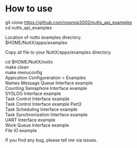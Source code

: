 # How to use   

git clone https://github.com/nopnop2002/nuttx_api_examples   
cd nuttx_api_examples   

Location of nuttx examples directory.   
$HOME/NuttX/apps/examples   

Copy all file to your NuttX/apps/examples directory.   

cd $HOME/NuttX/nuttx   
make clean   
make menuconfig    
Appication Configureration > Examples   
 Names Message Queue Interface example   
 Counting Semaphore Interface example   
 SYSLOG Interface example   
 Task Control Interface example   
 Task Control Interface example Part2   
 Task Scheduling Interface example   
 Task Synchronization Interface example   
 UART Interface example   
 Work Queue Interface example   
 File IO example   


If you find any bug, please tell me via issues.   
